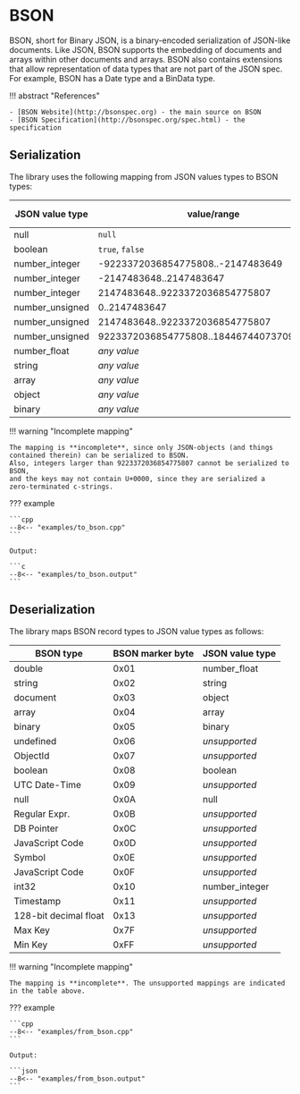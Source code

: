 # BSON

BSON, short for Binary JSON, is a binary-encoded serialization of JSON-like documents. Like JSON, BSON supports the
embedding of documents and arrays within other documents and arrays. BSON also contains extensions that allow
representation of data types that are not part of the JSON spec. For example, BSON has a Date type and a BinData type.

!!! abstract "References"

    - [BSON Website](http://bsonspec.org) - the main source on BSON
    - [BSON Specification](http://bsonspec.org/spec.html) - the specification
   

## Serialization

The library uses the following mapping from JSON values types to BSON types:

| JSON value type | value/range                               | BSON type | marker |
|-----------------|-------------------------------------------|-----------|--------|
| null            | `null`                                    | null      | 0x0A   |
| boolean         | `true`, `false`                           | boolean   | 0x08   |
| number_integer  | -9223372036854775808..-2147483649         | int64     | 0x12   |
| number_integer  | -2147483648..2147483647                   | int32     | 0x10   |
| number_integer  | 2147483648..9223372036854775807           | int64     | 0x12   |
| number_unsigned | 0..2147483647                             | int32     | 0x10   |
| number_unsigned | 2147483648..9223372036854775807           | int64     | 0x12   |
| number_unsigned | 9223372036854775808..18446744073709551615 | --        | --     |
| number_float    | *any value*                               | double    | 0x01   |
| string          | *any value*                               | string    | 0x02   |
| array           | *any value*                               | document  | 0x04   |
| object          | *any value*                               | document  | 0x03   |
| binary          | *any value*                               | binary    | 0x05   |

!!! warning "Incomplete mapping"

    The mapping is **incomplete**, since only JSON-objects (and things
    contained therein) can be serialized to BSON.
    Also, integers larger than 9223372036854775807 cannot be serialized to BSON,
    and the keys may not contain U+0000, since they are serialized a
    zero-terminated c-strings.

??? example

    ```cpp
    --8<-- "examples/to_bson.cpp"
    ```
    
    Output:

    ```c
    --8<-- "examples/to_bson.output"
    ```


## Deserialization

The library maps BSON record types to JSON value types as follows:

| BSON type             | BSON marker byte | JSON value type |
|-----------------------|------------------|-----------------|
| double                | 0x01             | number_float    |
| string                | 0x02             | string          |
| document              | 0x03             | object          |
| array                 | 0x04             | array           |
| binary                | 0x05             | binary          |
| undefined             | 0x06             | *unsupported*   |
| ObjectId              | 0x07             | *unsupported*   |
| boolean               | 0x08             | boolean         |
| UTC Date-Time         | 0x09             | *unsupported*   |
| null                  | 0x0A             | null            |
| Regular Expr.         | 0x0B             | *unsupported*   |
| DB Pointer            | 0x0C             | *unsupported*   |
| JavaScript Code       | 0x0D             | *unsupported*   |
| Symbol                | 0x0E             | *unsupported*   |
| JavaScript Code       | 0x0F             | *unsupported*   |
| int32                 | 0x10             | number_integer  |
| Timestamp             | 0x11             | *unsupported*   |
| 128-bit decimal float | 0x13             | *unsupported*   |
| Max Key               | 0x7F             | *unsupported*   |
| Min Key               | 0xFF             | *unsupported*   |

!!! warning "Incomplete mapping"

    The mapping is **incomplete**. The unsupported mappings are indicated in the table above.


??? example

    ```cpp
    --8<-- "examples/from_bson.cpp"
    ```

    Output:

    ```json
    --8<-- "examples/from_bson.output"
    ```
